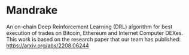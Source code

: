 # Mandrake
An on-chain Deep Reinforcement Learning (DRL) algorithm for best execution of trades on Bitcoin, Ethereum and Internet Computer DEXes. 
This work is based on the research paper that our team has published: https://arxiv.org/abs/2208.06244 
